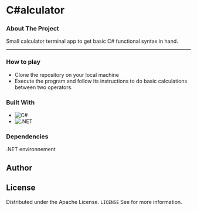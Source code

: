 
# C#alculator


### About The Project

Small calculator terminal app to get basic C# functional syntax in hand.

---

### How to play
- Clone the repository on your local machine
- Execute the program and follow its instructions to do basic calculations between two operators.

### Built With

 - ![C#](https://img.shields.io/badge/C_sharp-323330?style=for-the-badge&logo=c_sharp&logoColor=F7DF1E)
 - ![.NET](https://img.shields.io/badge/dot_net-323330?style=for-the-badge&logo=dot_net&logoColor=F7DF1E)

### Dependencies

.NET environnement

## Author


## License

Distributed under the Apache License. `LICENSE` See for more information.

